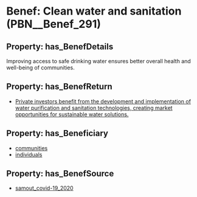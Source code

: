 # Benef: __Clean water and sanitation__ (PBN__Benef_291)

## Property: has_BenefDetails

Improving access to safe drinking water ensures better overall health and well-being of communities.

## Property: has_BenefReturn

* [Private investors benefit from the development and implementation of water purification and sanitation technologies, creating market opportunities for sustainable water solutions.](../BenefReturn/PBN__BenefReturn_310)

## Property: has_Beneficiary

* [communities](../Stakeholder/PBN__Stakeholder_4)
* [individuals](../Stakeholder/PBN__Stakeholder_20)

## Property: has_BenefSource

* [samout_covid-19_2020](../Article/PBN__Article_58)

